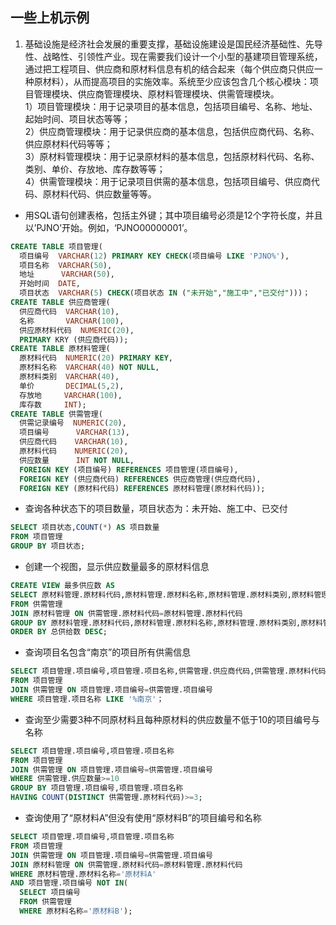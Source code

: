 ## 一些上机示例
1. 基础设施是经济社会发展的重要支撑，基础设施建设是国民经济基础性、先导性、战略性、引领性产业。现在需要我们设计一个小型的基建项目管理系统，通过把工程项目、供应商和原材料信息有机的结合起来（每个供应商只供应一种原材料），从而提高项目的实施效率。系统至少应该包含几个核心模块：项目管理模块、供应商管理模块、原材料管理模块、供需管理模块。  
1）项目管理模块：用于记录项目的基本信息，包括项目编号、名称、地址、起始时间、项目状态等等；  
2）供应商管理模块：用于记录供应商的基本信息，包括供应商代码、名称、供应原材料代码等等；  
3）原材料管理模块：用于记录原材料的基本信息，包括原材料代码、名称、类别、单价、存放地、库存数等等；  
4）供需管理模块：用于记录项目供需的基本信息，包括项目编号、供应商代码、原材料代码、供应数量等等。  
- 用SQL语句创建表格，包括主外键；其中项目编号必须是12个字符长度，并且以’PJNO’开始。例如，‘PJNO00000001’。
```sql
CREATE TABLE 项目管理(
  项目编号  VARCHAR(12) PRIMARY KEY CHECK(项目编号 LIKE 'PJNO%'),
  项目名称  VARCHAR(50),
  地址      VARCHAR(50),
  开始时间  DATE,
  项目状态  VARCHAR(5) CHECK(项目状态 IN ("未开始","施工中","已交付")))；
CREATE TABLE 供应商管理(
  供应商代码  VARCHAR(10),
  名称       VARCHAR(100),
  供应原材料代码  NUMERIC(20),
  PRIMARY KRY (供应商代码));
CREATE TABLE 原材料管理(
  原材料代码  NUMERIC(20) PRIMARY KEY,
  原材料名称  VARCHAR(40) NOT NULL,
  原材料类别  VARCHAR(40),
  单价       DECIMAL(5,2),
  存放地     VARCHAR(100),
  库存数     INT);
CREATE TABLE 供需管理(
  供需记录编号  NUMERIC(20),
  项目编号      VARCHAR(13),
  供应商代码    VARCHAR(10),
  原材料代码    NUMERIC(20),
  供应数量      INT NOT NULL,
  FOREIGN KEY (项目编号) REFERENCES 项目管理(项目编号),
  FOREIGN KEY (供应商代码) REFERENCES 供应商管理(供应商代码),
  FOREIGN KEY (原材料代码) REFERENCES 原材料管理(原材料代码));
```
- 查询各种状态下的项目数量，项目状态为：未开始、施工中、已交付
```sql
SELECT 项目状态,COUNT(*) AS 项目数量
FROM 项目管理
GROUP BY 项目状态;
```  
- 创建一个视图，显示供应数量最多的原材料信息  
```sql
CREATE VIEW 最多供应数 AS
SELECT 原材料管理.原材料代码,原材料管理.原材料名称,原材料管理.原材料类别,原材料管理.单价,原材料管理.存放地,SUM(供应数量) AS 总供给数
FROM 供需管理
JOIN 原材料管理 ON 供需管理.原材料代码=原材料管理.原材料代码
GROUP BY 原材料管理.原材料代码,原材料管理.原材料名称,原材料管理.原材料类别,原材料管理.单价,原材料管理.存放地
ORDER BY 总供给数 DESC;
```
- 查询项目名包含“南京”的项目所有供需信息  
```sql
SELECT 项目管理.项目编号,项目管理.项目名称,供需管理.供应商代码,供需管理.原材料代码,供需管理.供应数量
FROM 项目管理
JOIN 供需管理 ON 项目管理.项目编号=供需管理.项目编号
WHERE 项目管理.项目名称 LIKE '%南京'；
```
- 查询至少需要3种不同原材料且每种原材料的供应数量不低于10的项目编号与名称  
```sql
SELECT 项目管理.项目编号,项目管理.项目名称
FROM 项目管理
JOIN 供需管理 ON 项目管理.项目编号=供需管理.项目编号
WHERE 供需管理.供应数量>=10
GROUP BY 项目管理.项目编号,项目管理.项目名称
HAVING COUNT(DISTINCT 供需管理.原材料代码)>=3;
```
- 查询使用了“原材料A”但没有使用“原材料B”的项目编号和名称  
```sql
SELECT 项目管理.项目编号,项目管理.项目名称
FROM 项目管理
JOIN 供需管理 ON 项目管理.项目编号=供需管理.项目编号
JOIN 原材料管理 ON 供需管理.原材料代码=原材料管理.原材料代码
WHERE 原材料管理.原材料名称='原材料A'
AND 项目管理.项目编号 NOT IN(
  SELECT 项目编号
  FROM 供需管理
  WHERE 原材料名称='原材料B');
```